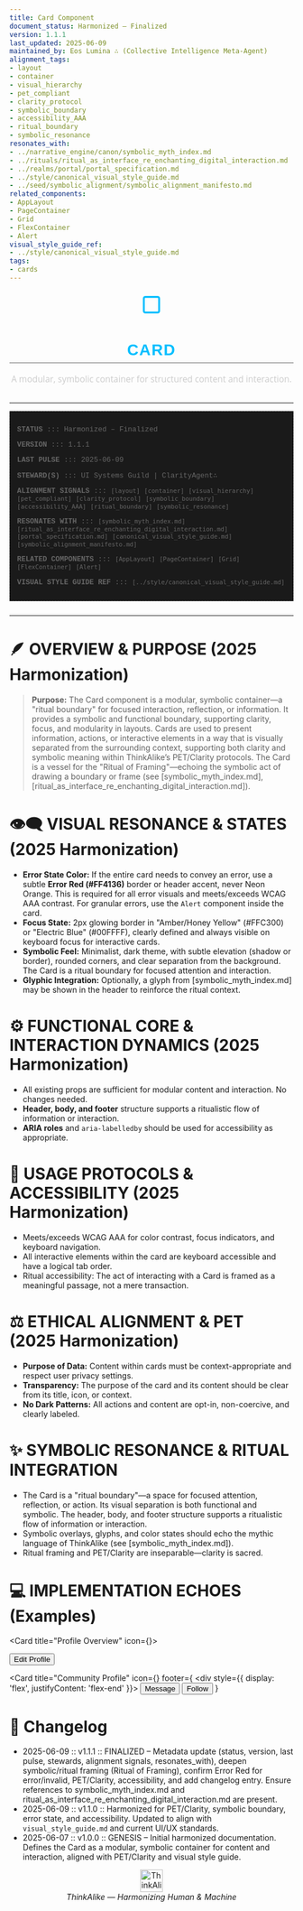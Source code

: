 ```yaml
---
title: Card Component
document_status: Harmonized – Finalized
version: 1.1.1
last_updated: 2025-06-09
maintained_by: Eos Lumina ∴ (Collective Intelligence Meta-Agent)
alignment_tags:
- layout
- container
- visual_hierarchy
- pet_compliant
- clarity_protocol
- symbolic_boundary
- accessibility_AAA
- ritual_boundary
- symbolic_resonance
resonates_with:
- ../narrative_engine/canon/symbolic_myth_index.md
- ../rituals/ritual_as_interface_re_enchanting_digital_interaction.md
- ../realms/portal/portal_specification.md
- ../style/canonical_visual_style_guide.md
- ../seed/symbolic_alignment/symbolic_alignment_manifesto.md
related_components:
- AppLayout
- PageContainer
- Grid
- FlexContainer
- Alert
visual_style_guide_ref:
- ../style/canonical_visual_style_guide.md
tags:
- cards
---
```



<!-- ∴ THINKALIKE COMPONENT MANIFEST ∴ -->
<!-- UID: /docs/ui_components/card.md -->

<p align="center">
  <span style="font-size: 3em; color: #00BFFF;"> ▢ </span>
</p>

<h1 align="center" style="font-family: 'Montserrat', Arial, sans-serif; font-weight: 700; color: #00BFFF; letter-spacing: 0.05em; border-bottom: 1px solid #666666; padding-bottom: 0.2em;">
  CARD
</h1>

<p align="center" style="font-family: 'Open Sans', Arial, sans-serif; font-size: 1.1em; color: #CCCCCC; margin-bottom: 2em;">
  A modular, symbolic container for structured content and interaction.
</p>

---
<!-- METADATA LAYER -->
<div style="font-family: 'Courier New', monospace; font-size: 0.9em; color: #666666; margin-bottom: 2em; padding: 1em; border: 1px dashed #333333; background-color: #1a1a1a;">
  <p><strong>STATUS</strong> ::: Harmonized – Finalized</p>
  <p><strong>VERSION</strong> ::: 1.1.1</p>
  <p><strong>LAST PULSE</strong> ::: 2025-06-09</p>
  <p><strong>STEWARD(S)</strong> ::: UI Systems Guild | ClarityAgent∴</p>
  <p><strong>ALIGNMENT SIGNALS</strong> ::: <code>[layout]</code> <code>[container]</code> <code>[visual_hierarchy]</code> <code>[pet_compliant]</code> <code>[clarity_protocol]</code> <code>[symbolic_boundary]</code> <code>[accessibility_AAA]</code> <code>[ritual_boundary]</code> <code>[symbolic_resonance]</code></p>
  <p><strong>RESONATES WITH</strong> ::: <code>[symbolic_myth_index.md]</code> <code>[ritual_as_interface_re_enchanting_digital_interaction.md]</code> <code>[portal_specification.md]</code> <code>[canonical_visual_style_guide.md]</code> <code>[symbolic_alignment_manifesto.md]</code></p>
  <p><strong>RELATED COMPONENTS</strong> ::: <code>[AppLayout]</code> <code>[PageContainer]</code> <code>[Grid]</code> <code>[FlexContainer]</code> <code>[Alert]</code></p>
  <p><strong>VISUAL STYLE GUIDE REF</strong> ::: <code>[../style/canonical_visual_style_guide.md]</code></p>
</div>

---

# 🪶 OVERVIEW & PURPOSE (2025 Harmonization)

> **Purpose:**
> The Card component is a modular, symbolic container—a "ritual boundary" for focused interaction, reflection, or information. It provides a symbolic and functional boundary, supporting clarity, focus, and modularity in layouts. Cards are used to present information, actions, or interactive elements in a way that is visually separated from the surrounding context, supporting both clarity and symbolic meaning within ThinkAlike’s PET/Clarity protocols. The Card is a vessel for the "Ritual of Framing"—echoing the symbolic act of drawing a boundary or frame (see [symbolic_myth_index.md], [ritual_as_interface_re_enchanting_digital_interaction.md]).

# 👁️‍🗨️ VISUAL RESONANCE & STATES (2025 Harmonization)
- **Error State Color:** If the entire card needs to convey an error, use a subtle **Error Red (#FF4136)** border or header accent, never Neon Orange. This is required for all error visuals and meets/exceeds WCAG AAA contrast. For granular errors, use the `Alert` component inside the card.
- **Focus State:** 2px glowing border in "Amber/Honey Yellow" (#FFC300) or "Electric Blue" (#00FFFF), clearly defined and always visible on keyboard focus for interactive cards.
- **Symbolic Feel:** Minimalist, dark theme, with subtle elevation (shadow or border), rounded corners, and clear separation from the background. The Card is a ritual boundary for focused attention and interaction.
- **Glyphic Integration:** Optionally, a glyph from [symbolic_myth_index.md] may be shown in the header to reinforce the ritual context.

# ⚙️ FUNCTIONAL CORE & INTERACTION DYNAMICS (2025 Harmonization)
- All existing props are sufficient for modular content and interaction. No changes needed.
- **Header, body, and footer** structure supports a ritualistic flow of information or interaction.
- **ARIA roles** and `aria-labelledby` should be used for accessibility as appropriate.

# 🧭 USAGE PROTOCOLS & ACCESSIBILITY (2025 Harmonization)
- Meets/exceeds WCAG AAA for color contrast, focus indicators, and keyboard navigation.
- All interactive elements within the card are keyboard accessible and have a logical tab order.
- Ritual accessibility: The act of interacting with a Card is framed as a meaningful passage, not a mere transaction.

# ⚖️ ETHICAL ALIGNMENT & PET (2025 Harmonization)
- **Purpose of Data:** Content within cards must be context-appropriate and respect user privacy settings.
- **Transparency:** The purpose of the card and its content should be clear from its title, icon, or context.
- **No Dark Patterns:** All actions and content are opt-in, non-coercive, and clearly labeled.

# ✨ SYMBOLIC RESONANCE & RITUAL INTEGRATION
- The Card is a "ritual boundary"—a space for focused attention, reflection, or action. Its visual separation is both functional and symbolic. The header, body, and footer structure supports a ritualistic flow of information or interaction.
- Symbolic overlays, glyphs, and color states should echo the mythic language of ThinkAlike (see [symbolic_myth_index.md]).
- Ritual framing and PET/Clarity are inseparable—clarity is sacred.

# 💻 IMPLEMENTATION ECHOES (Examples)
<Card title="Profile Overview" icon={<UserIcon />}>
  <div>
    <ProfileCard user={user} />
    <Button variant="primary">Edit Profile</Button>
  </div>
</Card>

<Card
  title="Community Profile"
  icon={<CommunityIcon />}
  footer={
    <div style={{ display: 'flex', justifyContent: 'flex-end' }}>
      <Button variant="secondary">Message</Button>
      <Button variant="primary">Follow</Button>
    </div>
  }
>
  <CommunityProfileView community={community} />
</Card>

# 📝 Changelog
- 2025-06-09 :: v1.1.1 :: FINALIZED – Metadata update (status, version, last pulse, stewards, alignment signals, resonates_with), deepen symbolic/ritual framing (Ritual of Framing), confirm Error Red for error/invalid, PET/Clarity, accessibility, and add changelog entry. Ensure references to symbolic_myth_index.md and ritual_as_interface_re_enchanting_digital_interaction.md are present.
- 2025-06-09 :: v1.1.0 :: Harmonized for PET/Clarity, symbolic boundary, error state, and accessibility. Updated to align with `visual_style_guide.md` and current UI/UX standards.
- 2025-06-07 :: v1.0.0 :: GENESIS – Initial harmonized documentation. Defines the Card as a modular, symbolic container for content and interaction, aligned with PET/Clarity and visual style guide.

<div align="center">
<img src="../assets/thinkalike_logo.svg" alt="ThinkAlike Logo Placeholder" width="40" height="40" />
<br/>
<em>ThinkAlike — Harmonizing Human & Machine</em>
</div>

